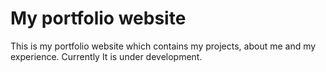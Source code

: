 # My portfolio website

This is my portfolio website which contains my projects, about me and my experience.
Currently It is under development.
